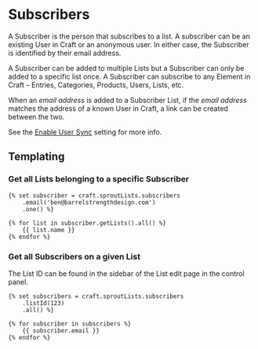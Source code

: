 # Subscribers

A Subscriber is the person that subscribes to a list. A subscriber can be an existing User in Craft or an anonymous user. In either case, the Subscriber is identified by their email address.

A Subscriber can be added to multiple Lists but a Subscriber can only be added to a specific list once. A Subscriber can subscribe to any Element in Craft – Entries, Categories, Products, Users, Lists, etc.

When an _email address_ is added to a Subscriber List, if the _email address_ matches the address of a known User in Craft, a link can be created between the two. 

See the [Enable User Sync](./settings.md) setting for more info.

## Templating
 
### Get all Lists belonging to a specific Subscriber

``` twig
{% set subscriber = craft.sproutLists.subscribers
    .email('ben@barrelstrengthdesign.com')
    .one() %}
    
{% for list in subscriber.getLists().all() %}
	{{ list.name }}
{% endfor %}
```

### Get all Subscribers on a given List

The List ID can be found in the sidebar of the List edit page in the control panel.

``` twig
{% set subscribers = craft.sproutLists.subscribers
    .listId(123)
    .all() %}

{% for subscriber in subscribers %}
    {{ subscriber.email }}
{% endfor %}
```